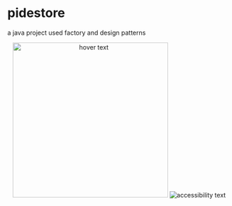 # pidestore
a java project used factory and design patterns


<p align="center">
  <img src="your_relative_path_here" width="350" title="hover text">
  <img src="https://hizliresim.com/DOzVo6" alt="accessibility text">
</p>
